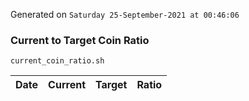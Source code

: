 Generated on `Saturday 25-September-2021 at 00:46:06`

### Current to Target Coin Ratio
`current_coin_ratio.sh`

Date|Current|Target|Ratio
---|---|---|---
